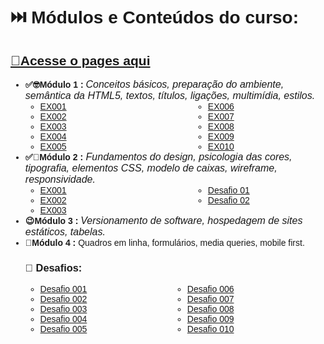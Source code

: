 <div style= "font-family: 'Montserrat', sans-serif;">
<h1>⏭️ Módulos e Conteúdos do curso:</h1>
<h2> <A href="https://arawns1.github.io/Curso-HTML-5-CSS3
/"> 🔗Acesse o pages aqui</A> </h2>
<!-- UL DE MÓDULOS -->
   <ul>
      <!-- MOD 1-->
      <li><b>✅🤓Módulo 1 : <span class ="textos" style="font-weight: 300; font-style: italic; font-size: 16px">Conceitos básicos, preparação do ambiente, semântica da HTML5, textos, títulos, ligações, multimídia, estilos.</span></b>
         <ul style="columns: 2; column-gap: 80px;">
            <li> <a href="https://arawns1.github.io/Curso-HTML-5-CSS3/exercicios/mod.%2001/001/index.html"> EX001 </a></li>
            <li> <a href="https://arawns1.github.io/Curso-HTML-5-CSS3/exercicios/mod.%2001/002/index.html"> EX002 </a></li>
            <li> <a href="https://arawns1.github.io/Curso-HTML-5-CSS3/exercicios/mod.%2001/003/index.html"> EX003 </a></li>
            <li> <a href="https://arawns1.github.io/Curso-HTML-5-CSS3/exercicios/mod.%2001/004/index.html"> EX004 </a></li>
            <li> <a href="https://arawns1.github.io/Curso-HTML-5-CSS3/exercicios/mod.%2001/005/index.html"> EX005 </a></li>
            <li> <a href="https://arawns1.github.io/Curso-HTML-5-CSS3/exercicios/mod.%2001/006/index.html"> EX006 </a></li>
            <li> <a href="https://arawns1.github.io/Curso-HTML-5-CSS3/exercicios/mod.%2001/007/index.html"> EX007 </a></li>
            <li> <a href="https://arawns1.github.io/Curso-HTML-5-CSS3/exercicios/mod.%2001/008/index.html"> EX008 </a></li>
            <li> <a href="https://arawns1.github.io/Curso-HTML-5-CSS3/exercicios/mod.%2001/009/index.html"> EX009 </a></li>
            <li> <a href="https://arawns1.github.io/Curso-HTML-5-CSS3/exercicios/mod.%2001/010/index.html"> EX010 </a></li>
         </ul>
      </li>
 <!--fim MOD 1 -->
<!-- MOD 2-->
      <li><b>✅🧐Módulo 2 :</b><span style="font-weight: 300; font-style: italic; font-size: 16px"> Fundamentos do design, psicologia das cores, tipografia, elementos CSS, modelo de caixas, wireframe, responsividade.</span>
         <ul style="columns: 2; column-gap: 80px;">
            <li><a href="https://arawns1.github.io/Curso-HTML-5-CSS3
/exercicios/mod.%2002/ex001/index.html">EX001</a></li>
            <li><a href="https://arawns1.github.io/Curso-HTML-5-CSS3/exercicios/mod.%2002/ex002/index.html">EX002</a></li>
            <li><a href="https://arawns1.github.io/Curso-HTML-5-CSS3/exercicios/mod.%2002/ex003/index.html">EX003</a></li>
            <li><a href="https://arawns1.github.io/Curso-HTML-5-CSS3/exercicios/mod.%2002/d001/index.html">Desafio 01</a></li>
            <li><a href="https://arawns1.github.io/Curso-HTML-5-CSS3/exercicios/mod.%2002/d002/index.html">Desafio 02</a></li>
         </ul>
      </li>
<!-- MOD 3-->
<li><b>😉Módulo 3 : </b> <span style ="font-weight: 300; font-style: italic; font-size: 16px"> Versionamento de software, hospedagem de sites estáticos, tabelas.</span></li>
<!-- MOD 4-->
<li><b>🤩Módulo 4 : </b> <span style="font-weight: 300; font-style: italic; font-size: 16px"></span> Quadros em linha, formulários, media queries, mobile first.</span></li>
<!-- MOD 5--
<li><b>😎Módulo 5 : </b> <span style = "font-weight: 300; font-style: italic; font-size: 16px"> Flexbox, Grid Layout, projeto final.</span></li>

</ul> 
<!-- FIM UL DE MÓDULOS -->
<!-- DESAFIOS -->
<h3> 🦾 Desafios:</h3>
<ul style="columns: 2;">
   <li><a href="https://arawns1.github.io/Curso-HTML-5-CSS3/desafios/d001/index.html"> Desafio 001 </a></li>
   <li><a href="https://arawns1.github.io/Curso-HTML-5-CSS3/desafios/d002/index.html"> Desafio 002 </a></li>
   <li><a href="https://arawns1.github.io/Curso-HTML-5-CSS3/desafios/d003/index.html"> Desafio 003 </a></li>
   <li><a href="https://arawns1.github.io/Curso-HTML-5-CSS3/desafios/d004/index.html"> Desafio 004 </a></li>
   <li><a href="https://arawns1.github.io/Curso-HTML-5-CSS3/desafios/d005/index.html"> Desafio 005</a></li>
   <li><a href="https://arawns1.github.io/Curso-HTML-5-CSS3/desafios/d006/index.html"> Desafio 006 </a></li>
   <li><a href="https://arawns1.github.io/Curso-HTML-5-CSS3/desafios/d007/index.html"> Desafio 007 </a></li>
   <li><a href="https://arawns1.github.io/Curso-HTML-5-CSS3/desafios/d008/index.html"> Desafio 008 </a></li>
   <li><a href="https://arawns1.github.io/Curso-HTML-5-CSS3/desafios/d009/index.html"> Desafio 009 </a></li>
   <li><a href="https://arawns1.github.io/Curso-HTML-5-CSS3/desafios/d010/index.html"> Desafio 010 </a></li>
</ul>
<!-- FIM UL DESAFIOS -->
</div>
